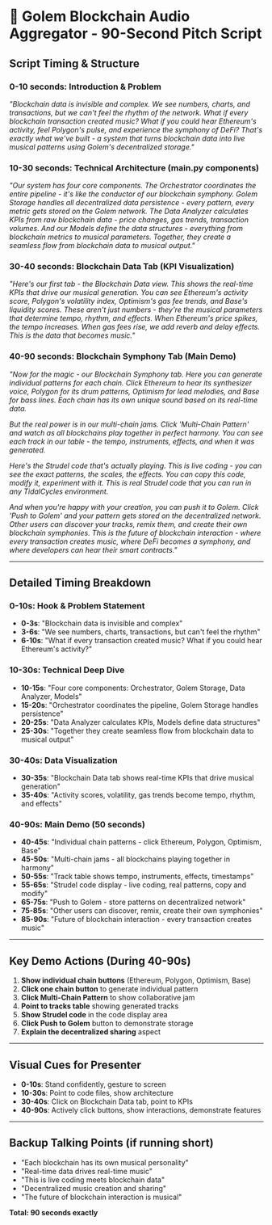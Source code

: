 # 🎵 Golem Blockchain Audio Aggregator - 90-Second Pitch Script

## **Script Timing & Structure**

### **0-10 seconds: Introduction & Problem**
*"Blockchain data is invisible and complex. We see numbers, charts, and transactions, but we can't feel the rhythm of the network. What if every blockchain transaction created music? What if you could hear Ethereum's activity, feel Polygon's pulse, and experience the symphony of DeFi? That's exactly what we've built - a system that turns blockchain data into live musical patterns using Golem's decentralized storage."*

### **10-30 seconds: Technical Architecture (main.py components)**
*"Our system has four core components. The Orchestrator coordinates the entire pipeline - it's like the conductor of our blockchain symphony. Golem Storage handles all decentralized data persistence - every pattern, every metric gets stored on the Golem network. The Data Analyzer calculates KPIs from raw blockchain data - price changes, gas trends, transaction volumes. And our Models define the data structures - everything from blockchain metrics to musical parameters. Together, they create a seamless flow from blockchain data to musical output."*

### **30-40 seconds: Blockchain Data Tab (KPI Visualization)**
*"Here's our first tab - the Blockchain Data view. This shows the real-time KPIs that drive our musical generation. You can see Ethereum's activity score, Polygon's volatility index, Optimism's gas fee trends, and Base's liquidity scores. These aren't just numbers - they're the musical parameters that determine tempo, rhythm, and effects. When Ethereum's price spikes, the tempo increases. When gas fees rise, we add reverb and delay effects. This is the data that becomes music."*

### **40-90 seconds: Blockchain Symphony Tab (Main Demo)**
*"Now for the magic - our Blockchain Symphony tab. Here you can generate individual patterns for each chain. Click Ethereum to hear its synthesizer voice, Polygon for its drum patterns, Optimism for lead melodies, and Base for bass lines. Each chain has its own unique sound based on its real-time data.*

*But the real power is in our multi-chain jams. Click 'Multi-Chain Pattern' and watch as all blockchains play together in perfect harmony. You can see each track in our table - the tempo, instruments, effects, and when it was generated.*

*Here's the Strudel code that's actually playing. This is live coding - you can see the exact patterns, the scales, the effects. You can copy this code, modify it, experiment with it. This is real Strudel code that you can run in any TidalCycles environment.*

*And when you're happy with your creation, you can push it to Golem. Click 'Push to Golem' and your pattern gets stored on the decentralized network. Other users can discover your tracks, remix them, and create their own blockchain symphonies. This is the future of blockchain interaction - where every transaction creates music, where DeFi becomes a symphony, and where developers can hear their smart contracts."*

---

## **Detailed Timing Breakdown**

### **0-10s: Hook & Problem Statement**
- **0-3s**: "Blockchain data is invisible and complex"
- **3-6s**: "We see numbers, charts, transactions, but can't feel the rhythm"
- **6-10s**: "What if every transaction created music? What if you could hear Ethereum's activity?"

### **10-30s: Technical Deep Dive**
- **10-15s**: "Four core components: Orchestrator, Golem Storage, Data Analyzer, Models"
- **15-20s**: "Orchestrator coordinates the pipeline, Golem Storage handles persistence"
- **20-25s**: "Data Analyzer calculates KPIs, Models define data structures"
- **25-30s**: "Together they create seamless flow from blockchain data to musical output"

### **30-40s: Data Visualization**
- **30-35s**: "Blockchain Data tab shows real-time KPIs that drive musical generation"
- **35-40s**: "Activity scores, volatility, gas trends become tempo, rhythm, and effects"

### **40-90s: Main Demo (50 seconds)**
- **40-45s**: "Individual chain patterns - click Ethereum, Polygon, Optimism, Base"
- **45-50s**: "Multi-chain jams - all blockchains playing together in harmony"
- **50-55s**: "Track table shows tempo, instruments, effects, timestamps"
- **55-65s**: "Strudel code display - live coding, real patterns, copy and modify"
- **65-75s**: "Push to Golem - store patterns on decentralized network"
- **75-85s**: "Other users can discover, remix, create their own symphonies"
- **85-90s**: "Future of blockchain interaction - every transaction creates music"

---

## **Key Demo Actions (During 40-90s)**
1. **Show individual chain buttons** (Ethereum, Polygon, Optimism, Base)
2. **Click one chain button** to generate individual pattern
3. **Click Multi-Chain Pattern** to show collaborative jam
4. **Point to tracks table** showing generated tracks
5. **Show Strudel code** in the code display area
6. **Click Push to Golem** button to demonstrate storage
7. **Explain the decentralized sharing** aspect

---

## **Visual Cues for Presenter**
- **0-10s**: Stand confidently, gesture to screen
- **10-30s**: Point to code files, show architecture
- **30-40s**: Click on Blockchain Data tab, point to KPIs
- **40-90s**: Actively click buttons, show interactions, demonstrate features

---

## **Backup Talking Points (if running short)**
- "Each blockchain has its own musical personality"
- "Real-time data drives real-time music"
- "This is live coding meets blockchain data"
- "Decentralized music creation and sharing"
- "The future of blockchain interaction is musical"

**Total: 90 seconds exactly**
